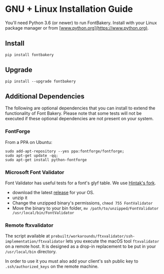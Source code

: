 # GNU + Linux Installation Guide

You'll need Python 3.6 (or newer) to run FontBakery. Install with your Linux package manager or from [www.python.org](https://www.python.org).

## Install

    pip install fontbakery

## Upgrade

    pip install --upgrade fontbakery

## Additional Dependencies

The following are optional dependencies that you can install to extend the functionality of Font Bakery.  Please note that some tests will not be executed if these optional dependencies are not present on your system.

### FontForge

From a PPA on Ubuntu:

    sudo add-apt-repository --yes ppa:fontforge/fontforge;
    sudo apt-get update -qq;
    sudo apt-get install python-fontforge

### Microsoft Font Validator

Font Validator has useful tests for a font's glyf table. We use [Hintak's fork](https://github.com/HinTak/Font-Validator).

* download the latest [release](https://github.com/HinTak/Font-Validator/releases) for your OS.
* unzip it
* Change the unzipped binary's permissions, `chmod 755 FontValidator`
* Move the binary to your bin folder, `mv /path/to/unzipped/FontValidator /usr/local/bin/FontValidator`


### Remote ftxvalidator

The script available at `prebuilt/workarounds/ftxvalidator/ssh-implementation/ftxvalidator` lets you execute the macOS tool `ftxvalidator` on a remote host. It is designed as a drop-in replacement to be put in your `/usr/local/bin` directory.

In order to use it you must also add your client's ssh public key to `.ssh/authorized_keys` on the remote machine.
